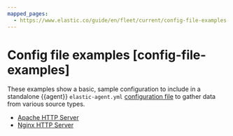 ```yaml
---
mapped_pages:
  - https://www.elastic.co/guide/en/fleet/current/config-file-examples.html
---
```


# Config file examples [config-file-examples]

These examples show a basic, sample configuration to include in a standalone {{agent}} `elastic-agent.yml` [configuration file](/reference/ingestion-tools/fleet/structure-config-file.md) to gather data from various source types.

* [Apache HTTP Server](/reference/ingestion-tools/fleet/config-file-example-apache.md)
* [Nginx HTTP Server](/reference/ingestion-tools/fleet/config-file-example-apache.md)



